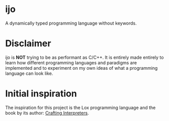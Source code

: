# ijo
A dynamically typed programming language without keywords.

# Disclaimer
ijo is **NOT** trying to be as performant as C/C++. It is entirely made entirely to learn how different programming languages and paradigms are implemented and to experiment on my own ideas of what a programming language can look like.

# Initial inspiration
The inspiration for this project is the Lox programming language and the book by its author: [Crafting Interpreters](https://craftinginterpreters.com).
